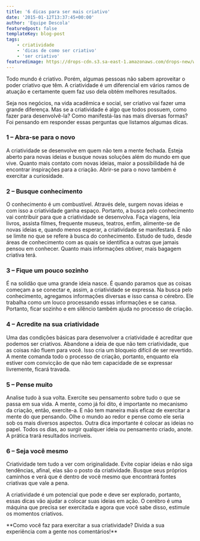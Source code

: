 ```yaml
---
title: '6 dicas para ser mais criativo'
date: '2015-01-12T13:37:45+00:00'
author: 'Equipe Descola'
featuredpost: false
templateKey: blog-post
tags:
    - criatividade
    - 'dicas de como ser criativo'
    - 'ser criativo'
featuredimage: https://drops-cdn.s3.sa-east-1.amazonaws.com/drops-new/wp-content/uploads/2015/01/12133745/creative-rut-blog-post-picture-v2-150x150.jpg
---
```

Todo mundo é criativo. Porém, algumas pessoas não sabem aproveitar o poder criativo que têm. A criatividade é um diferencial em vários ramos de atuação e certamente quem faz uso dela obtém melhores resultados.

Seja nos negócios, na vida acadêmica e social, ser criativo vai fazer uma grande diferença. Mas se a criatividade é algo que todos possuem, como fazer para desenvolvê-la? Como manifestá-las nas mais diversas formas? Foi pensando em responder essas perguntas que listamos algumas dicas.

### **1 – Abra-se para o novo**

A criatividade se desenvolve em quem não tem a mente fechada. Esteja aberto para novas ideias e busque novas soluções além do mundo em que vive. Quanto mais contato com novas ideias, maior a possibilidade há de encontrar inspirações para a criação. Abrir-se para o novo também é exercitar a curiosidade.

### **2 – Busque conhecimento**

O conhecimento é um combustível. Através dele, surgem novas ideias e com isso a criatividade ganha espaço. Portanto, a busca pelo conhecimento vai contribuir para que a criatividade se desenvolva. Faça viagens, leia livros, assista filmes, frequente museus, teatros, enfim, alimente-se de novas ideias e, quando menos esperar, a criatividade se manifestará. E não se limite no que se refere à busca do conhecimento. Estudo de tudo, desde áreas de conhecimento com as quais se identifica a outras que jamais pensou em conhecer. Quanto mais informações obtiver, mais bagagem criativa terá.

### **3 – Fique um pouco sozinho**

É na solidão que uma grande ideia nasce. É quando paramos que as coisas começam a se conectar e, assim, a criatividade se expressa. Na busca pelo conhecimento, agregamos informações diversas e isso cansa o cérebro. Ele trabalha como um louco processando essas informações e se cansa. Portanto, ficar sozinho e em silêncio também ajuda no processo de criação.

### **4 – Acredite na sua criatividade**

Uma das condições básicas para desenvolver a criatividade é acreditar que podemos ser criativos. Abandone a ideia de que não tem criatividade, que as coisas não fluem para você. Isso cria um bloqueio difícil de ser revertido. A mente comanda todo o processo de criação, portanto, enquanto ela estiver com convicção de que não tem capacidade de se expressar livremente, ficará travada.

### **5 – Pense muito**

Analise tudo à sua volta. Exercite seu pensamento sobre tudo o que se passa em sua vida. A mente, como já foi dito, é importante no mecanismo da criação, então, exercite-a. E não tem maneira mais eficaz de exercitar a mente do que pensando. Olhe o mundo ao redor e pense como ele seria sob os mais diversos aspectos. Outra dica importante é colocar as ideias no papel. Todos os dias, ao surgir qualquer ideia ou pensamento criado, anote. A prática trará resultados incríveis.

### **6 – Seja você mesmo**

<div class="onp-locker-call" data-lock-id="onpLock341630"> Criatividade tem tudo a ver com originalidade. Evite copiar ideias e não siga tendências, afinal, elas são o posto da criatividade. Busque seus próprios caminhos e verá que é dentro de você mesmo que encontrará fontes criativas que vale a pena.

A criatividade é um potencial que pode e deve ser explorado, portanto, essas dicas vão ajudar a colocar suas ideias em ação. O cerébro é uma máquina que precisa ser exercitada e agora que você sabe disso, estimule os momentos criativos.

 </div>**Como você faz para exercitar a sua criatividade? Divida a sua experiência com a gente nos comentários!**